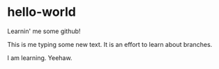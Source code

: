 # hello-world
Learnin' me some github!

This is me typing some new text.
It is an effort to learn about branches.

I am learning.
Yeehaw.
